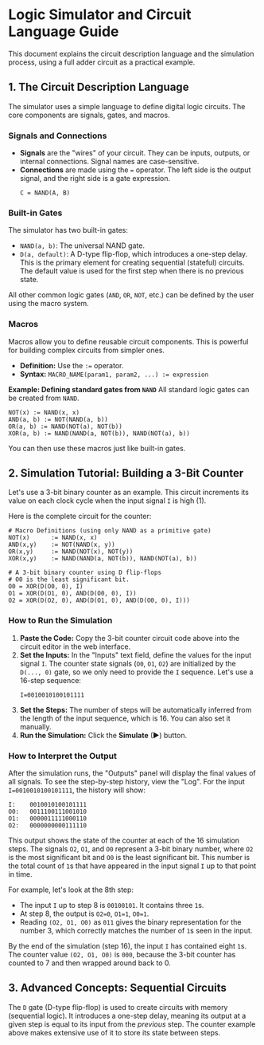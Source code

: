 # Logic Simulator and Circuit Language Guide

This document explains the circuit description language and the simulation process, using a full adder circuit as a practical example.

## 1. The Circuit Description Language

The simulator uses a simple language to define digital logic circuits. The core components are signals, gates, and macros.

### Signals and Connections
- **Signals** are the "wires" of your circuit. They can be inputs, outputs, or internal connections. Signal names are case-sensitive.
- **Connections** are made using the `=` operator. The left side is the output signal, and the right side is a gate expression.
  ```
  C = NAND(A, B)
  ```

### Built-in Gates
The simulator has two built-in gates:
- `NAND(a, b)`: The universal NAND gate.
- `D(a, default)`: A D-type flip-flop, which introduces a one-step delay. This is the primary element for creating sequential (stateful) circuits. The default value is used for the first step when there is no previous state.

All other common logic gates (`AND`, `OR`, `NOT`, etc.) can be defined by the user using the macro system.

### Macros
Macros allow you to define reusable circuit components. This is powerful for building complex circuits from simpler ones.
- **Definition:** Use the `:=` operator.
- **Syntax:** `MACRO_NAME(param1, param2, ...) := expression`

**Example: Defining standard gates from `NAND`**
All standard logic gates can be created from `NAND`.
```
NOT(x) := NAND(x, x)
AND(a, b) := NOT(NAND(a, b))
OR(a, b) := NAND(NOT(a), NOT(b))
XOR(a, b) := NAND(NAND(a, NOT(b)), NAND(NOT(a), b))
```
You can then use these macros just like built-in gates.

## 2. Simulation Tutorial: Building a 3-Bit Counter

Let's use a 3-bit binary counter as an example. This circuit increments its value on each clock cycle when the input signal `I` is high (1).

Here is the complete circuit for the counter:

```
# Macro Definitions (using only NAND as a primitive gate)
NOT(x)      := NAND(x, x)
AND(x,y)    := NOT(NAND(x, y))
OR(x,y)     := NAND(NOT(x), NOT(y))
XOR(x,y)    := NAND(NAND(a, NOT(b)), NAND(NOT(a), b))

# A 3-bit binary counter using D flip-flops
# O0 is the least significant bit.
O0 = XOR(D(O0, 0), I)
O1 = XOR(D(O1, 0), AND(D(O0, 0), I))
O2 = XOR(D(O2, 0), AND(D(O1, 0), AND(D(O0, 0), I)))
```

### How to Run the Simulation
1.  **Paste the Code:** Copy the 3-bit counter circuit code above into the circuit editor in the web interface.
2.  **Set the Inputs:** In the "Inputs" text field, define the values for the input signal `I`. The counter state signals (`O0`, `O1`, `O2`) are initialized by the `D(..., 0)` gate, so we only need to provide the `I` sequence. Let's use a 16-step sequence:
    ```
    I=0010010100101111
    ```
3.  **Set the Steps:** The number of steps will be automatically inferred from the length of the input sequence, which is 16. You can also set it manually.
4.  **Run the Simulation:** Click the **Simulate** (▶) button.

### How to Interpret the Output
After the simulation runs, the "Outputs" panel will display the final values of all signals. To see the step-by-step history, view the "Log". For the input `I=0010010100101111`, the history will show:

```
I:    0010010100101111
O0:   0011100111001010
O1:   0000011111000110
O2:   0000000000111110
```

This output shows the state of the counter at each of the 16 simulation steps. The signals `O2`, `O1`, and `O0` represent a 3-bit binary number, where `O2` is the most significant bit and `O0` is the least significant bit. This number is the total count of `1`s that have appeared in the input signal `I` up to that point in time.

For example, let's look at the 8th step:
- The input `I` up to step 8 is `00100101`. It contains three `1`s.
- At step 8, the output is `O2=0`, `O1=1`, `O0=1`.
- Reading `(O2, O1, O0)` as `011` gives the binary representation for the number 3, which correctly matches the number of `1`s seen in the input.

By the end of the simulation (step 16), the input `I` has contained eight `1`s. The counter value `(O2, O1, O0)` is `000`, because the 3-bit counter has counted to 7 and then wrapped around back to 0.

## 3. Advanced Concepts: Sequential Circuits

The `D` gate (D-type flip-flop) is used to create circuits with memory (sequential logic). It introduces a one-step delay, meaning its output at a given step is equal to its input from the *previous* step. The counter example above makes extensive use of it to store its state between steps.




